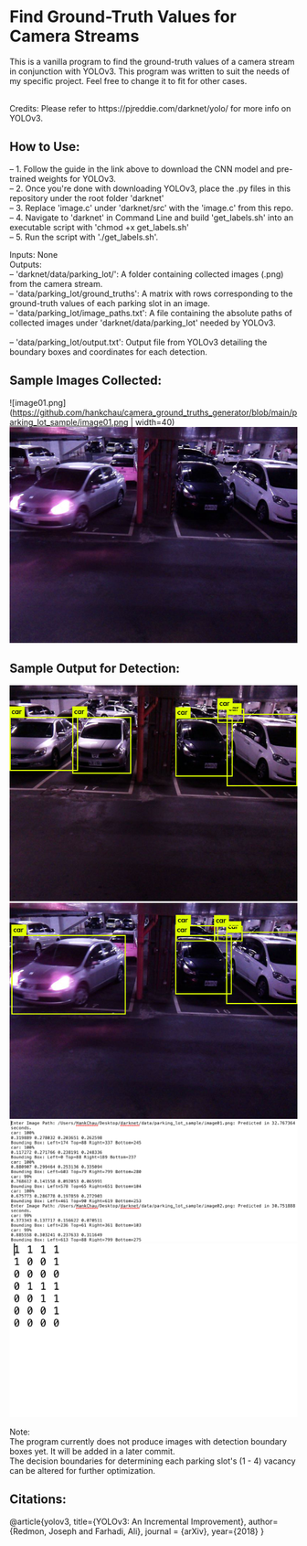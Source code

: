 # Find Ground-Truth Values for Camera Streams #
This is a vanilla program to find the ground-truth values of a camera stream in conjunction with YOLOv3. This program was written to suit the needs of my specific project. Feel free to change it to fit for other cases. 

<br/>
Credits: Please refer to https://pjreddie.com/darknet/yolo/ for more info on YOLOv3.

## How to Use:
– 1. Follow the guide in the link above to download the CNN model and pre-trained weights for YOLOv3.<br/>
– 2. Once you're done with downloading YOLOv3, place the .py files in this repository under the root folder 'darknet'<br/>
– 3. Replace 'image.c' under 'darknet/src' with the 'image.c' from this repo.<br/>
– 4. Navigate to 'darknet' in Command Line and build 'get_labels.sh' into an executable script with 'chmod +x get_labels.sh'<br/>
– 5. Run the script with './get_labels.sh'.<br/>

Inputs: None<br/>
Outputs:<br/>
– 'darknet/data/parking_lot/': A folder containing collected images (.png) from the camera stream.<br/>
– 'data/parking_lot/ground_truths': A matrix with rows corresponding to the ground-truth values of each parking slot in an image.<br/>
– 'data/parking_lot/image_paths.txt': A file containing the absolute paths of collected images under 'darknet/data/parking_lot' needed by YOLOv3.<br/>  
– 'data/parking_lot/output.txt': Output file from YOLOv3 detailing the boundary boxes and coordinates for each detection.<br/>

## Sample Images Collected:
![image01.png](https://github.com/hankchau/camera_ground_truths_generator/blob/main/parking_lot_sample/image01.png | width=40)
![image04.png](https://github.com/hankchau/camera_ground_truths_generator/blob/main/parking_lot_sample/image04.png)

## Sample Output for Detection:
![predictions01.jpg](https://github.com/hankchau/camera_ground_truths_generator/blob/main/predictions01.jpg)
![predictions01.jpg](https://github.com/hankchau/camera_ground_truths_generator/blob/main/predictions04.jpg)
![output.png](https://github.com/hankchau/camera_ground_truths_generator/blob/main/output.png)
![ground_truths.png](https://github.com/hankchau/camera_ground_truths_generator/blob/main/ground_truths.png)


Note:<br/>
The program currently does not produce images with detection boundary boxes yet. It will be added in a later commit.<br/>
The decision boundaries for determining each parking slot's (1 - 4) vacancy can be altered for further optimization.<br/>

## Citations: 
@article{yolov3,
  title={YOLOv3: An Incremental Improvement},
  author={Redmon, Joseph and Farhadi, Ali},
  journal = {arXiv},
  year={2018}
}
